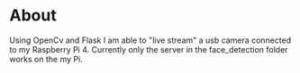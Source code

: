 # About
<p>
  Using OpenCv and Flask I am able to "live stream" a usb camera connected to my Raspberry Pi 4. Currently only the server in the face_detection folder works on the my Pi. 
</p>
